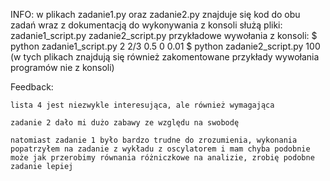INFO:
    w plikach zadanie1.py oraz zadanie2.py znajduje się kod do obu zadań wraz z dokumentacją 
    do wykonywania z konsoli służą pliki: 
        zadanie1_script.py 
        zadanie2_script.py 
    przykładowe wywołania z konsoli: 
    $ python zadanie1_script.py 2 2/3 0.5 0 0.01 
    $ python zadanie2_script.py 100 
        (w tych plikach znajdują się również zakomentowane przykłady wywołania programów nie z konsoli) 
    


Feedback: 

    lista 4 jest niezwykle interesująca, ale również wymagająca 
    
    zadanie 2 dało mi dużo zabawy ze względu na swobodę 
    
    natomiast zadanie 1 było bardzo trudne do zrozumienia, wykonania 
    popatrzyłem na zadanie z wykładu z oscylatorem i mam chyba podobnie 
    może jak przerobimy równania różniczkowe na analizie, zrobię podobne zadanie lepiej 
    
    
